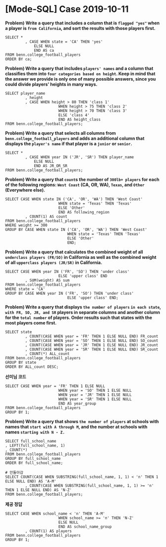 # [Mode-SQL] Case 2019-10-11

**Problem)** **Write a query that includes a column that is `flagged "yes"` when a player is `from California`, and sort the results with those players first.**

    SELECT *
    		 , CASE WHEN state = 'CA' THEN 'yes'
    			 ELSE NULL
    			 END AS ca
    FROM benn.college_football_players
    ORDER BY ca;

**Problem) Write a query that includes `players' names` and a column that classifies them into `four categories based on height`. Keep in mind that the answer we provide is only one of many possible answers, since you could divide players' heights in many ways.**

    SELECT player_name
    		 , height
    		 , CASE WHEN height > 80 THEN 'class 1'
    						WHEN height > 75 THEN 'class 2'
    						WHEN height > 70 THEN 'class 3'
    						ELSE 'class 4'
    						END AS height_class
    FROM benn.college_football_players;

**Problem) Write a query that selects all columns from `benn.college_football_players` and adds an additional column that displays the `player's name` if that player is a `junior` or `senior`.**

    SELECT *
    		 , CASE WHEN year IN ('JR', 'SR') THEN player_name
    			 ELSE NULL
    			 END AS JR_OR_SR
    FROM benn.college_football_players;

**Problem) Write a query that `count`s the number of `300lb+ players` for each of the following regions: `West Coast` (CA, OR, WA), `Texas`, and `Other` (Everywhere else).**

    SELECT CASE WHEN state IN ('CA', 'OR', 'WA') THEN 'West Coast'
    						WHEN state = 'Texas' THEN 'Texas'
    						ELSE 'Other'
    						END AS following_region
    		 , COUNT(1) AS count
    FROM benn.college_football_players
    WHERE weight >= 300
    GROUP BY CASE WHEN state IN ('CA', 'OR', 'WA') THEN 'West Coast'
    							WHEN state = 'Texas' THEN 'Texas'
    							ELSE 'Other'
    							END;

**Problem) Write a query that calculates the combined weight of all `underclass players (FR/SO)` in California as well as the combined weight of all `upperclass players (JR/SR)` in California.**

    SELECT CASE WHEN year IN ('FR', 'SO') THEN 'under class'
    						ELSE 'upper class' END
    		 , SUM(weight) AS sum
    FROM benn.college_football_players
    WHERE state = 'CA'
    GROUP BY CASE WHEN year IN ('FR', 'SO') THEN 'under class'
    							ELSE 'upper class' END;

**Problem) Write a query that displays `the number of players` `in each state`, `with FR, SO, JR, and SR` players in separate columns and another column for the `total number` of players. Order results such that states with the most players come first.**

    SELECT state
    		 , COUNT(CASE WHEN year = 'FR' THEN 1 ELSE NULL END) FR_count
    		 , COUNT(CASE WHEN year = 'SO' THEN 1 ELSE NULL END) SO_count
    		 , COUNT(CASE WHEN year = 'JR' THEN 1 ELSE NULL END) JR_count
    		 , COUNT(CASE WHEN year = 'SR' THEN 1 ELSE NULL END) SR_count
    		 , COUNT(*) ALL_count
    FROM benn.college_football_players
    GROUP BY state
    ORDER BY ALL_count DESC;

**선미님 코드**

    SELECT CASE WHEN year = 'FR' THEN 1 ELSE NULL
    						WHEN year = 'SO' THEN 1 ELSE NULL
    						WHEN year = 'JR' THEN 1 ELSE NULL
    						WHEN year = 'SR' THEN 1 ELSE NULL 
    						END AS year_group
    FROM benn.college_football_players
    GROUP BY 1;

**Problem) Write a query that shows `the number of players` at schools with names that `start with A through M`, and the number at schools with names `starting with N - Z.`**

    SELECT full_school_name
    , LEFT(full_school_name, 1)
    , COUNT(*)
    FROM benn.college_football_players
    GROUP BY full_school_name
    ORDER BY full_school_name;

    # 안돌아감
    SELECT COUNT(CASE WHEN SUBSTRING(full_school_name, 1, 1) < 'n' THEN 1 ELSE NULL END) AS 'A-M'
    		 , COUNT(CASE WHEN SUBSTRING(full_school_name, 1, 1) >= 'n' THEN 1 ELSE NULL END) AS 'N-Z'
    FROM benn.college_football_players;

**제공 정답**

    SELECT CASE WHEN school_name < 'n' THEN 'A-M'
    						WHEN school_name >= 'n' THEN 'N-Z'
    						ELSE NULL 
    						END AS school_name_group
    		 , COUNT(1) AS players
    FROM benn.college_football_players
    GROUP BY 1;